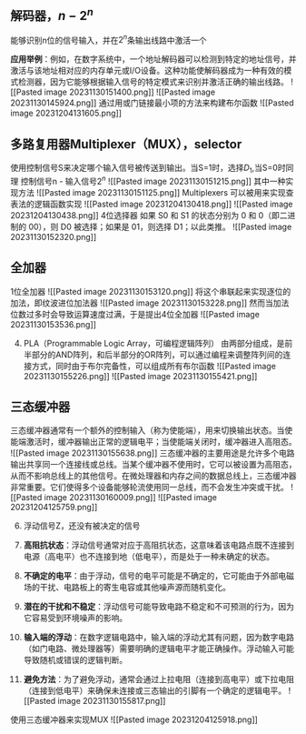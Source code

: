 ## 解码器，$n - 2^n$
能够识别n位的信号输入，并在$2^n$条输出线路中激活一个

**应用举例**：例如，在数字系统中，一个地址解码器可以检测到特定的地址信号，并激活与该地址相对应的内存单元或I/O设备。这种功能使解码器成为一种有效的模式检测器，因为它能够根据输入信号的特定模式来识别并激活正确的输出线路。
![[Pasted image 20231130151400.png]]
![[Pasted image 20231130145924.png]]
通过用或门链接最小项的方法来构建布尔函数
![[Pasted image 20231204131605.png]]

## 多路复用器Multiplexer（MUX），selector
使用控制信号S来决定哪个输入信号被传送到输出。当S=1时，选择$D_1$,当S=0时同理
控制信号n - 输入信号$2^n$
![[Pasted image 20231130151215.png]]
其中一种实现方法
![[Pasted image 20231130151125.png]]
Multiplexers 可以被用来实现查表法的逻辑函数实现
![[Pasted image 20231204130418.png]]
![[Pasted image 20231204130438.png]]
4位选择器
如果 S0 和 S1 的状态分别为 0 和 0（即二进制的 00），则 D0 被选择；如果是 01，则选择 D1；以此类推。
![[Pasted image 20231130152320.png]]

## 全加器
1位全加器
![[Pasted image 20231130153120.png]]
将这个串联起来实现逐位的加法，即纹波进位加法器
![[Pasted image 20231130153228.png]]
然而当加法位数过多时会导致运算速度过满，于是提出4位全加器
![[Pasted image 20231130153536.png]]

4. PLA（Programmable Logic Array，可编程逻辑阵列）
由两部分组成，是前半部分的AND阵列，和后半部分的OR阵列，可以通过编程来调整阵列间的连接方式，同时由于布尔完备性，可以组成所有布尔函数
![[Pasted image 20231130155226.png]]
![[Pasted image 20231130155421.png]]
## 三态缓冲器
三态缓冲器通常有一个额外的控制输入（称为使能端），用来切换输出状态。当使能端激活时，缓冲器输出正常的逻辑电平；当使能端关闭时，缓冲器进入高阻态。
![[Pasted image 20231130155638.png]]
三态缓冲器的主要用途是允许多个电路输出共享同一个连接线或总线。当某个缓冲器不使用时，它可以被设置为高阻态，从而不影响总线上的其他信号。在微处理器和内存之间的数据总线上，三态缓冲器非常重要。它们使得多个设备能够轮流使用同一总线，而不会发生冲突或干扰。
![[Pasted image 20231130160009.png]]
![[Pasted image 20231204125759.png]]

6. 浮动信号Z，还没有被决定的信号
1. **高阻抗状态**：浮动信号通常对应于高阻抗状态，这意味着该电路点既不连接到电源（高电平）也不连接到地（低电平），而是处于一种未确定的状态。
    
2. **不确定的电平**：由于浮动，信号的电平可能是不确定的，它可能由于外部电磁场的干扰、电路板上的寄生电容或其他噪声源而随机变化。
    
3. **潜在的干扰和不稳定**：浮动信号可能导致电路不稳定和不可预测的行为，因为它容易受到环境噪声的影响。
    
4. **输入端的浮动**：在数字逻辑电路中，输入端的浮动尤其有问题，因为数字电路（如门电路、微处理器等）需要明确的逻辑电平才能正确操作。浮动输入可能导致随机或错误的逻辑判断。
    
5. **避免方法**：为了避免浮动，通常会通过上拉电阻（连接到高电平）或下拉电阻（连接到低电平）来确保未连接或三态输出的引脚有一个确定的逻辑电平。
![[Pasted image 20231130155817.png]]

使用三态缓冲器来实现MUX
![[Pasted image 20231204125918.png]]